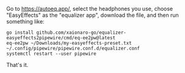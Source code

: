 Go to https://autoeq.app/, select the headphones you use, choose "EasyEffects" as the "equalizer app", download the file, and then run something like:
```
go install github.com/xaionaro-go/equalizer-easyeffects2pipewire/cmd/eq-ee2pw@latest
eq-ee2pw ~/Downloads/my-easyeffects-preset.txt ~/.config/pipewire/pipewire.conf.d/equalizer.conf
systemctl restart --user pipewire
```

That's it.
